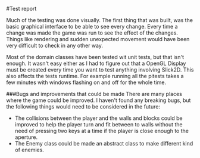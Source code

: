 #Test report

Much of the testing was done visually. The first thing that was built, was the basic graphical interface to be able to see every change. Every time a change was made the game was run to see the effect of the changes. Things like rendering and sudden unexpected movement would have been very difficult to check in any other way.

Most of the domain classes have been tested wit unit tests, but that isn't enough. It wasn't easy either as I had to figure out that a OpenGL Display must be created every time you want to test anything involving Slick2D. This also affects the tests runtime. For example running all the pitests takes a few minutes with windows flashing on and off for the whole time. 

###Bugs and improvements that could be made
There are many places where the game could be improved. I haven't found any breaking bugs, but the following things would need to be considered in the future:
* The collisions between the player and the walls and blocks could be improved to help the player turn and fit between to walls without the need of pressing two keys at a time if the player is close enough to the aperture.
* The Enemy class could be made an abstract class to make different kind of enemies.
